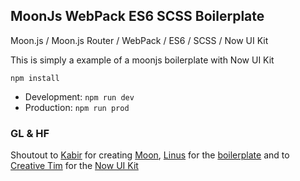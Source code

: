 ## MoonJs WebPack ES6 SCSS Boilerplate
Moon.js / Moon.js Router / WebPack / ES6 / SCSS / Now UI Kit

This is simply a example of a moonjs boilerplate with Now UI Kit

`npm install`
- Development: `npm run dev`
- Production: `npm run prod`

### GL & HF
Shoutout to [Kabir](https://github.com/kbrsh) for creating [Moon](https://github.com/kbrsh/moon), [Linus](https://github.com/imlinus) for the [boilerplate](https://github.com/imlinus/MoonJs-WebPack-ES6-SCSS-Boiler) and to [Creative Tim](https://www.creative-tim.com) for the [Now UI Kit](https://www.creative-tim.com/product/now-ui-kit)
